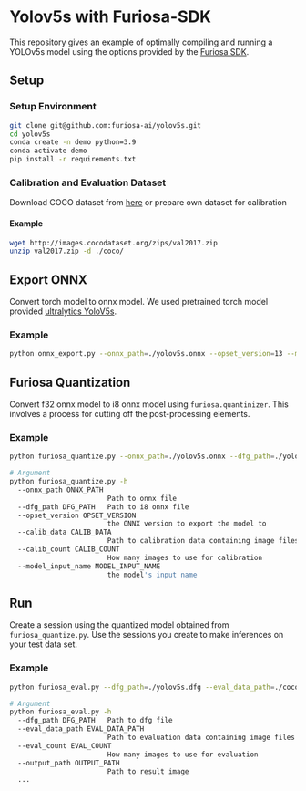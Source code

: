 # Yolov5s with Furiosa-SDK
This repository gives an example of optimally compiling and running a YOLOv5s model using the options provided by the [Furiosa SDK](https://furiosa-ai.github.io/docs/latest/ko/index.html).


## Setup
### Setup Environment
```sh
git clone git@github.com:furiosa-ai/yolov5s.git
cd yolov5s
conda create -n demo python=3.9
conda activate demo
pip install -r requirements.txt
```

### Calibration and Evaluation Dataset
Download COCO dataset from [here](https://cocodataset.org/#download) or prepare own dataset for calibration
#### Example
```sh
wget http://images.cocodataset.org/zips/val2017.zip 
unzip val2017.zip -d ./coco/
```

## Export ONNX
Convert torch model to onnx model. We used pretrained torch model provided [ultralytics YoloV5s](https://github.com/ultralytics/yolov5).
### Example
```sh
python onnx_export.py --onnx_path=./yolov5s.onnx --opset_version=13 --model_input_name=images --model_output_name=outputs
```

## Furiosa Quantization
Convert f32 onnx model to i8 onnx model using ```furiosa.quantinizer```. This involves a process for cutting off the post-processing elements.

### Example
```sh
python furiosa_quantize.py --onnx_path=./yolov5s.onnx --dfg_path=./yolov5s.dfg --opset_version=13 --calib_data=./coco/val2017 --calib_count=10 --model_input_name=images
```

```sh
# Argument
python furiosa_quantize.py -h
  --onnx_path ONNX_PATH
                        Path to onnx file
  --dfg_path DFG_PATH   Path to i8 onnx file
  --opset_version OPSET_VERSION
                        the ONNX version to export the model to
  --calib_data CALIB_DATA
                        Path to calibration data containing image files
  --calib_count CALIB_COUNT
                        How many images to use for calibration
  --model_input_name MODEL_INPUT_NAME
                        the model's input name
```


## Run
Create a session using the quantized model obtained from ```furiosa_quantize.py```. Use the sessions you create to make inferences on your test data set.

### Example
```sh
python furiosa_eval.py --dfg_path=./yolov5s.dfg --eval_data_path=./coco/val2017 --eval_count=10 --output_path=./output
```

```sh
# Argument
python furiosa_eval.py -h
  --dfg_path DFG_PATH   Path to dfg file
  --eval_data_path EVAL_DATA_PATH
                        Path to evaluation data containing image files
  --eval_count EVAL_COUNT
                        How many images to use for evaluation
  --output_path OUTPUT_PATH
                        Path to result image
  ...
```
